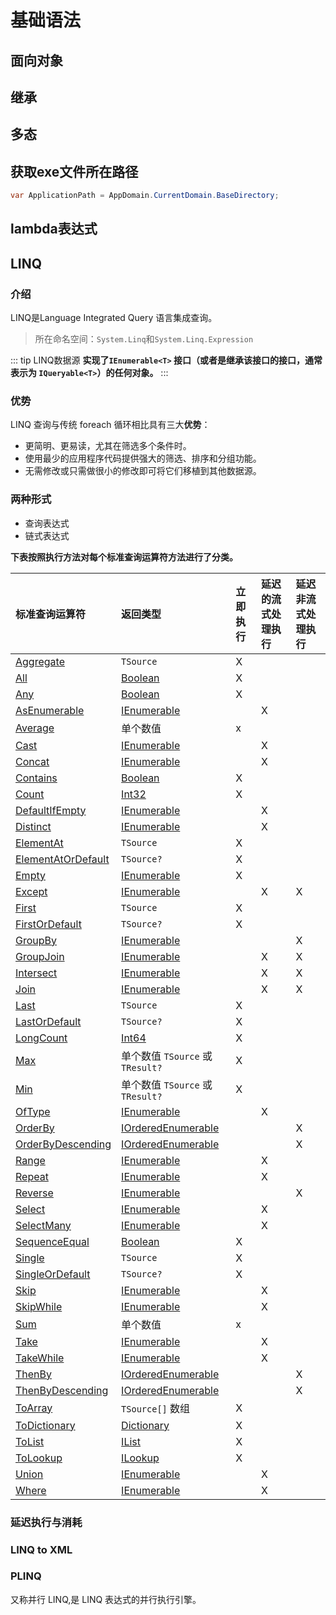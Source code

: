 # 基础语法

## 面向对象


## 继承

## 多态

## 获取exe文件所在路径

```c#
var ApplicationPath = AppDomain.CurrentDomain.BaseDirectory;
```

## lambda表达式


## LINQ

### 介绍

LINQ是Language Integrated Query 语言集成查询。

>所在命名空间：`System.Linq`和`System.Linq.Expression`


::: tip LINQ数据源
**实现了`IEnumerable<T>` 接口（或者是继承该接口的接口，通常表示为 `IQueryable<T>`）的任何对象。**
:::

### 优势
LINQ 查询与传统 foreach 循环相比具有三大**优势**：
- 更简明、更易读，尤其在筛选多个条件时。
- 使用最少的应用程序代码提供强大的筛选、排序和分组功能。
- 无需修改或只需做很小的修改即可将它们移植到其他数据源。

### 两种形式
- 查询表达式
- 链式表达式


**下表按照执行方法对每个标准查询运算符方法进行了分类。**


| 标准查询运算符                                                                                               | 返回类型                                                                                             | 立即执行 | 延迟的流式处理执行 | 延迟非流式处理执行 |
| :----------------------------------------------------------------------------------------------------------- | :--------------------------------------------------------------------------------------------------- | :------- | :----------------- | :----------------- |
| [Aggregate](https://learn.microsoft.com/zh-cn/dotnet/api/system.linq.enumerable.aggregate)                   | `TSource`                                                                                            | X        |                    |                    |
| [All](https://learn.microsoft.com/zh-cn/dotnet/api/system.linq.enumerable.all)                               | [Boolean](https://learn.microsoft.com/zh-cn/dotnet/api/system.boolean)                               | X        |                    |                    |
| [Any](https://learn.microsoft.com/zh-cn/dotnet/api/system.linq.enumerable.any)                               | [Boolean](https://learn.microsoft.com/zh-cn/dotnet/api/system.boolean)                               | X        |                    |                    |
| [AsEnumerable](https://learn.microsoft.com/zh-cn/dotnet/api/system.linq.enumerable.asenumerable)             | [IEnumerable](https://learn.microsoft.com/zh-cn/dotnet/api/system.collections.generic.ienumerable-1) |          | X                  |                    |
| [Average](https://learn.microsoft.com/zh-cn/dotnet/api/system.linq.enumerable.average)                       | 单个数值                                                                                             | x        |                    |                    |
| [Cast](https://learn.microsoft.com/zh-cn/dotnet/api/system.linq.enumerable.cast)                             | [IEnumerable](https://learn.microsoft.com/zh-cn/dotnet/api/system.collections.generic.ienumerable-1) |          | X                  |                    |
| [Concat](https://learn.microsoft.com/zh-cn/dotnet/api/system.linq.enumerable.concat)                         | [IEnumerable](https://learn.microsoft.com/zh-cn/dotnet/api/system.collections.generic.ienumerable-1) |          | X                  |                    |
| [Contains](https://learn.microsoft.com/zh-cn/dotnet/api/system.linq.enumerable.contains)                     | [Boolean](https://learn.microsoft.com/zh-cn/dotnet/api/system.boolean)                               | X        |                    |                    |
| [Count](https://learn.microsoft.com/zh-cn/dotnet/api/system.linq.enumerable.count)                           | [Int32](https://learn.microsoft.com/zh-cn/dotnet/api/system.int32)                                   | X        |                    |                    |
| [DefaultIfEmpty](https://learn.microsoft.com/zh-cn/dotnet/api/system.linq.enumerable.defaultifempty)         | [IEnumerable](https://learn.microsoft.com/zh-cn/dotnet/api/system.collections.generic.ienumerable-1) |          | X                  |                    |
| [Distinct](https://learn.microsoft.com/zh-cn/dotnet/api/system.linq.enumerable.distinct)                     | [IEnumerable](https://learn.microsoft.com/zh-cn/dotnet/api/system.collections.generic.ienumerable-1) |          | X                  |                    |
| [ElementAt](https://learn.microsoft.com/zh-cn/dotnet/api/system.linq.enumerable.elementat)                   | `TSource`                                                                                            | X        |                    |                    |
| [ElementAtOrDefault](https://learn.microsoft.com/zh-cn/dotnet/api/system.linq.enumerable.elementatordefault) | `TSource?`                                                                                           | X        |                    |                    |
| [Empty](https://learn.microsoft.com/zh-cn/dotnet/api/system.linq.enumerable.empty)                           | [IEnumerable](https://learn.microsoft.com/zh-cn/dotnet/api/system.collections.generic.ienumerable-1) | X        |                    |                    |
| [Except](https://learn.microsoft.com/zh-cn/dotnet/api/system.linq.enumerable.except)                         | [IEnumerable](https://learn.microsoft.com/zh-cn/dotnet/api/system.collections.generic.ienumerable-1) |          | X                  | X                  |
| [First](https://learn.microsoft.com/zh-cn/dotnet/api/system.linq.enumerable.first)                           | `TSource`                                                                                            | X        |                    |                    |
| [FirstOrDefault](https://learn.microsoft.com/zh-cn/dotnet/api/system.linq.enumerable.firstordefault)         | `TSource?`                                                                                           | X        |                    |                    |
| [GroupBy](https://learn.microsoft.com/zh-cn/dotnet/api/system.linq.enumerable.groupby)                       | [IEnumerable](https://learn.microsoft.com/zh-cn/dotnet/api/system.collections.generic.ienumerable-1) |          |                    | X                  |
| [GroupJoin](https://learn.microsoft.com/zh-cn/dotnet/api/system.linq.enumerable.groupjoin)                   | [IEnumerable](https://learn.microsoft.com/zh-cn/dotnet/api/system.collections.generic.ienumerable-1) |          | X                  | X                  |
| [Intersect](https://learn.microsoft.com/zh-cn/dotnet/api/system.linq.enumerable.intersect)                   | [IEnumerable](https://learn.microsoft.com/zh-cn/dotnet/api/system.collections.generic.ienumerable-1) |          | X                  | X                  |
| [Join](https://learn.microsoft.com/zh-cn/dotnet/api/system.linq.enumerable.join)                             | [IEnumerable](https://learn.microsoft.com/zh-cn/dotnet/api/system.collections.generic.ienumerable-1) |          | X                  | X                  |
| [Last](https://learn.microsoft.com/zh-cn/dotnet/api/system.linq.enumerable.last)                             | `TSource`                                                                                            | X        |                    |                    |
| [LastOrDefault](https://learn.microsoft.com/zh-cn/dotnet/api/system.linq.enumerable.lastordefault)           | `TSource?`                                                                                           | X        |                    |                    |
| [LongCount](https://learn.microsoft.com/zh-cn/dotnet/api/system.linq.enumerable.longcount)                   | [Int64](https://learn.microsoft.com/zh-cn/dotnet/api/system.int64)                                   | X        |                    |                    |
| [Max](https://learn.microsoft.com/zh-cn/dotnet/api/system.linq.enumerable.max)                               | 单个数值 `TSource` 或 `TResult?`                                                                     | X        |                    |                    |
| [Min](https://learn.microsoft.com/zh-cn/dotnet/api/system.linq.enumerable.min)                               | 单个数值 `TSource` 或 `TResult?`                                                                     | X        |                    |                    |
| [OfType](https://learn.microsoft.com/zh-cn/dotnet/api/system.linq.enumerable.oftype)                         | [IEnumerable](https://learn.microsoft.com/zh-cn/dotnet/api/system.collections.generic.ienumerable-1) |          | X                  |                    |
| [OrderBy](https://learn.microsoft.com/zh-cn/dotnet/api/system.linq.enumerable.orderby)                       | [IOrderedEnumerable](https://learn.microsoft.com/zh-cn/dotnet/api/system.linq.iorderedenumerable-1)  |          |                    | X                  |
| [OrderByDescending](https://learn.microsoft.com/zh-cn/dotnet/api/system.linq.enumerable.orderbydescending)   | [IOrderedEnumerable](https://learn.microsoft.com/zh-cn/dotnet/api/system.linq.iorderedenumerable-1)  |          |                    | X                  |
| [Range](https://learn.microsoft.com/zh-cn/dotnet/api/system.linq.enumerable.range)                           | [IEnumerable](https://learn.microsoft.com/zh-cn/dotnet/api/system.collections.generic.ienumerable-1) |          | X                  |                    |
| [Repeat](https://learn.microsoft.com/zh-cn/dotnet/api/system.linq.enumerable.repeat)                         | [IEnumerable](https://learn.microsoft.com/zh-cn/dotnet/api/system.collections.generic.ienumerable-1) |          | X                  |                    |
| [Reverse](https://learn.microsoft.com/zh-cn/dotnet/api/system.linq.enumerable.reverse)                       | [IEnumerable](https://learn.microsoft.com/zh-cn/dotnet/api/system.collections.generic.ienumerable-1) |          |                    | X                  |
| [Select](https://learn.microsoft.com/zh-cn/dotnet/api/system.linq.enumerable.select)                         | [IEnumerable](https://learn.microsoft.com/zh-cn/dotnet/api/system.collections.generic.ienumerable-1) |          | X                  |                    |
| [SelectMany](https://learn.microsoft.com/zh-cn/dotnet/api/system.linq.enumerable.selectmany)                 | [IEnumerable](https://learn.microsoft.com/zh-cn/dotnet/api/system.collections.generic.ienumerable-1) |          | X                  |                    |
| [SequenceEqual](https://learn.microsoft.com/zh-cn/dotnet/api/system.linq.enumerable.sequenceequal)           | [Boolean](https://learn.microsoft.com/zh-cn/dotnet/api/system.boolean)                               | X        |                    |                    |
| [Single](https://learn.microsoft.com/zh-cn/dotnet/api/system.linq.enumerable.single)                         | `TSource`                                                                                            | X        |                    |                    |
| [SingleOrDefault](https://learn.microsoft.com/zh-cn/dotnet/api/system.linq.enumerable.singleordefault)       | `TSource?`                                                                                           | X        |                    |                    |
| [Skip](https://learn.microsoft.com/zh-cn/dotnet/api/system.linq.enumerable.skip)                             | [IEnumerable](https://learn.microsoft.com/zh-cn/dotnet/api/system.collections.generic.ienumerable-1) |          | X                  |                    |
| [SkipWhile](https://learn.microsoft.com/zh-cn/dotnet/api/system.linq.enumerable.skipwhile)                   | [IEnumerable](https://learn.microsoft.com/zh-cn/dotnet/api/system.collections.generic.ienumerable-1) |          | X                  |                    |
| [Sum](https://learn.microsoft.com/zh-cn/dotnet/api/system.linq.enumerable.sum)                               | 单个数值                                                                                             | x        |                    |                    |
| [Take](https://learn.microsoft.com/zh-cn/dotnet/api/system.linq.enumerable.take)                             | [IEnumerable](https://learn.microsoft.com/zh-cn/dotnet/api/system.collections.generic.ienumerable-1) |          | X                  |                    |
| [TakeWhile](https://learn.microsoft.com/zh-cn/dotnet/api/system.linq.enumerable.takewhile)                   | [IEnumerable](https://learn.microsoft.com/zh-cn/dotnet/api/system.collections.generic.ienumerable-1) |          | X                  |                    |
| [ThenBy](https://learn.microsoft.com/zh-cn/dotnet/api/system.linq.enumerable.thenby)                         | [IOrderedEnumerable](https://learn.microsoft.com/zh-cn/dotnet/api/system.linq.iorderedenumerable-1)  |          |                    | X                  |
| [ThenByDescending](https://learn.microsoft.com/zh-cn/dotnet/api/system.linq.enumerable.thenbydescending)     | [IOrderedEnumerable](https://learn.microsoft.com/zh-cn/dotnet/api/system.linq.iorderedenumerable-1)  |          |                    | X                  |
| [ToArray](https://learn.microsoft.com/zh-cn/dotnet/api/system.linq.enumerable.toarray)                       | `TSource[]` 数组                                                                                     | X        |                    |                    |
| [ToDictionary](https://learn.microsoft.com/zh-cn/dotnet/api/system.linq.enumerable.todictionary)             | [Dictionary](https://learn.microsoft.com/zh-cn/dotnet/api/system.collections.generic.dictionary-2)   | X        |                    |                    |
| [ToList](https://learn.microsoft.com/zh-cn/dotnet/api/system.linq.enumerable.tolist)                         | [IList](https://learn.microsoft.com/zh-cn/dotnet/api/system.collections.generic.ilist-1)             | X        |                    |                    |
| [ToLookup](https://learn.microsoft.com/zh-cn/dotnet/api/system.linq.enumerable.tolookup)                     | [ILookup](https://learn.microsoft.com/zh-cn/dotnet/api/system.linq.ilookup-2)                        | X        |                    |                    |
| [Union](https://learn.microsoft.com/zh-cn/dotnet/api/system.linq.enumerable.union)                           | [IEnumerable](https://learn.microsoft.com/zh-cn/dotnet/api/system.collections.generic.ienumerable-1) |          | X                  |                    |
| [Where](https://learn.microsoft.com/zh-cn/dotnet/api/system.linq.enumerable.where)                           | [IEnumerable](https://learn.microsoft.com/zh-cn/dotnet/api/system.collections.generic.ienumerable-1) |          | X                  |                    |


### 延迟执行与消耗


### LINQ to XML

### PLINQ
又称并行 LINQ,是 LINQ 表达式的并行执行引擎。
